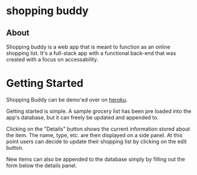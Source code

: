 # shopping buddy

## About
Shopping buddy is a web app that is meant to function as an online shopping list. It's a full-stack app with a functional back-end that was created with a focus on accessability. 

# Getting Started
Shopping Buddy can be demo'ed over on [heroku](https://shopping-buddy2.herokuapp.com/).

Getting started is simple. A sample grocery list has been pre loaded into the app's database, but it can freely be updated and appended to. 

Clicking on the "Details" button shows the current information stored about the item. The name, type, etc. are then displayed on a side panel. At this point users can decide to update their shopping list by clicking on the edit button.

New items can also be appended to the database simply by filling out the form below the details panel.